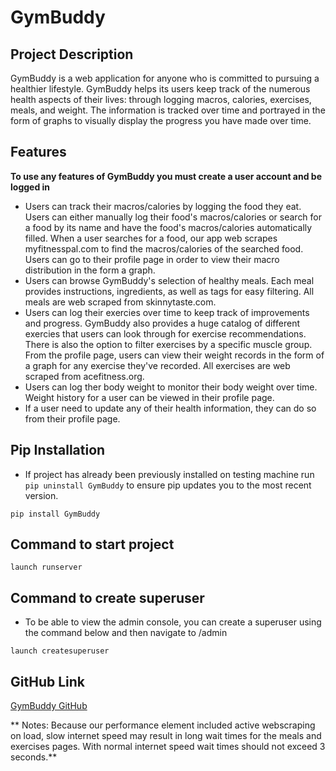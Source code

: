 # GymBuddy
## Project Description
GymBuddy is a web application for anyone who is committed to pursuing a healthier lifestyle. GymBuddy helps its users keep track of the numerous health aspects of their lives: through logging macros, calories, exercises, meals, and weight. The information is tracked over time and portrayed in the form of graphs to visually display the progress you have made over time.

## Features
**To use any features of GymBuddy you must create a user account and be logged in**
* Users can track their macros/calories by logging the food they eat. Users can either manually log their food's macros/calories or search for a food by its name and have the food's macros/calories automatically filled. When a user searches for a food, our app web scrapes myfitnesspal.com to find the macros/calories of the searched food. Users can go to their profile page in order to view their macro distribution in the form a graph.
* Users can browse GymBuddy's selection of healthy meals. Each meal provides instructions, ingredients, as well as tags for easy filtering. All meals are web scraped from skinnytaste.com.
* Users can log their exercies over time to keep track of improvements and progress. GymBuddy also provides a huge catalog of different exercies that users can look through for exercise recommendations. There is also the option to filter exercises by a specific muscle group. From the profile page, users can view their weight records in the form of a graph for any exercise they've recorded. All exercises are web scraped from acefitness.org. 
* Users can log ther body weight to monitor their body weight over time. Weight history for a user can be viewed in their profile page. 
* If a user need to update any of their health information, they can do so from their profile page.

## Pip Installation
* If project has already been previously installed on testing machine run ``` pip uninstall GymBuddy```  to ensure pip updates you to the most recent version. 

```
pip install GymBuddy
```

## Command to start project
```
launch runserver
```

## Command to create superuser
* To be able to view the admin console, you can create a superuser using the command below and then navigate to /admin
```
launch createsuperuser
```

## GitHub Link
[GymBuddy GitHub](https://urldefense.proofpoint.com/v2/url?u=https-3A__github.com_CTKogstrom_GymBuddyApp&d=DwIGAg&c=sJ6xIWYx-zLMB3EPkvcnVg&r=iBtJv8aA_GdaWP2f1Jfg-Q&m=JlI2fcLdD2_Z40s29sj6y5LXq-K-L9ygAsW06ukBMBE&s=8JYmXZOpU4ZrNh_OzvwnblpBzkbGBMCUqdce0thrl-Y&e=)

** Notes: Because our performance element included active webscraping on load, slow internet speed may result in long wait times for the meals and exercises pages. With normal internet speed wait times should not exceed 3 seconds.**

